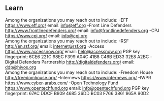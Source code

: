## Learn
Among the organizations you may reach out to include:
-EFF https://www.eff.org/
 email: info@eff.org
-Front Line Defenders http://www.frontlinedefenders.org/
 email: info@frontlinedefenders.org
-CPJ https://www.cpj.org/
 email: info@cpj.org
<br>
Among the organizations you may reach out to include:
-RSF http://en.rsf.org/
 email: internet@rsf.org
-Access https://www.accessnow.org/
 email: help@accessnow.org
 PGP key fingerprint: 6CE6 221C 98EC F399 A04C 41B8 C46B ED33 32E8 A2BC
-Digital Defenders Partnership http://digitaldefenders.org/
 email: ddp@hivos.org
<br>
Among the organizations you may reach out to include:
-Freedom House http://freedomhouse.org/
-Internews https://www.internews.org/
-IWPR https://www.cyber-arabs.com/
-Open Technology Fund https://www.opentechfund.org
 email: info@opentechfund.org
 PGP key fingerprint: 67AC DDCF B909 4685 36DD BC03 F766 3861 965A 90D2